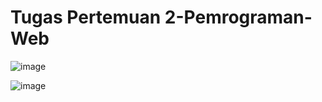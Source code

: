 # Tugas Pertemuan 2-Pemrograman-Web
![image](https://user-images.githubusercontent.com/72422140/137577335-2632b099-de91-4d14-aa2e-43b6a269a31d.png)

![image](https://user-images.githubusercontent.com/72422140/138281871-04ca9034-aedd-4111-b1b9-854e6cebd260.png)


